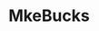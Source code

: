 ---
title: MkeBucks
crosslinks:
- torontoraptors
- sixers
- GreenBayPackers
- nfl
- NYKnicks
- AtlantaHawks
- rockets
- AMAAggregator
- OneTrueJOB
- CharlotteHornets
- Brewers
- CalgaryFlames
- theconfuserx2
- nflcirclejerk
- AccidentalRenaissance
- '2013'
- WiscoHerd
- BunniesorButtholes
- KansasCityChiefs
---